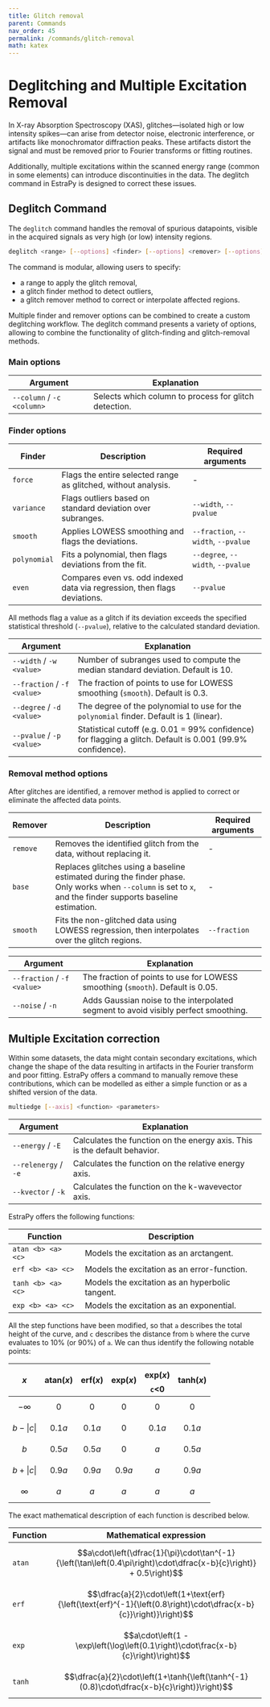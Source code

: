 ```yaml
---
title: Glitch removal
parent: Commands
nav_order: 45
permalink: /commands/glitch-removal
math: katex
---
```


# Deglitching and Multiple Excitation Removal

In X-ray Absorption Spectroscopy (XAS), glitches—isolated high or low intensity spikes—can arise from detector noise, electronic interference, or artifacts like monochromator diffraction peaks. These artifacts distort the signal and must be removed prior to Fourier transforms or fitting routines.

Additionally, multiple excitations within the scanned energy range (common in some elements) can introduce discontinuities in the data. The deglitch command in EstraPy is designed to correct these issues.

## Deglitch Command

The `deglitch` command handles the removal of spurious datapoints, visible in the acquired signals as very high (or low) intensity regions.

```sh
deglitch <range> [--options] <finder> [--options] <remover> [--options]
```

The command is modular, allowing users to specify:

- a range to apply the glitch removal,
- a glitch finder method to detect outliers,
- a glitch remover method to correct or interpolate affected regions.

Multiple finder and remover options can be combined to create a custom deglitching workflow.
The deglitch command presents a variety of options, allowing to combine the functionality of glitch-finding and glitch-removal methods.

### Main options

|Argument|Explanation|
|--|--|
|<span class="nowrap">`--column` / `-c` `<column>`</span>|Selects which column to process for glitch detection.|

### Finder options

|Finder|Description|Required arguments|
|--|--|--|
|`force`|Flags the entire selected range as glitched, without analysis.|-|
|`variance`|Flags outliers based on standard deviation over subranges.|`--width`, `--pvalue`|
|`smooth`|Applies LOWESS smoothing and flags the deviations.|`--fraction`, `--width`, `--pvalue`|
|`polynomial`|Fits a polynomial, then flags deviations from the fit.|`--degree`, `--width`, `--pvalue`|
|`even`|Compares even vs. odd indexed data via regression, then flags deviations.|`--pvalue`|

All methods flag a value as a glitch if its deviation exceeds the specified statistical threshold (`--pvalue`), relative to the calculated standard deviation.

|Argument|Explanation|
|--|--|
|<span class="nowrap">`--width` / `-w` `<value>`</span>|Number of subranges used to compute the median standard deviation. Default is 10.|
|<span class="nowrap">`--fraction` / `-f` `<value>`</span>|The fraction of points to use for LOWESS smoothing (`smooth`). Default is 0.3.|
|<span class="nowrap">`--degree` / `-d` `<value>`</span>|The degree of the polynomial to use for the `polynomial` finder. Default is 1 (linear).|
|<span class="nowrap">`--pvalue` / `-p` `<value>`</span>|Statistical cutoff (e.g. 0.01 = 99% confidence) for flagging a glitch. Default is 0.001 (99.9% confidence).|

### Removal method options

After glitches are identified, a remover method is applied to correct or eliminate the affected data points.

|Remover|Description|Required arguments|
|--|--|--|
|`remove`|Removes the identified glitch from the data, without replacing it.|-|
|`base`|Replaces glitches using a baseline estimated during the finder phase. Only works when `--column` is set to `x`, and the finder supports baseline estimation.|-|
|`smooth`|Fits the non-glitched data using LOWESS regression, then interpolates over the glitch regions.|`--fraction`|

|Argument|Explanation|
|--|--|
|<span class="nowrap">`--fraction` / `-f` `<value>`</span>|The fraction of points to use for LOWESS smoothing (`smooth`). Default is 0.05.|
|<span class="nowrap">`--noise` / `-n`</span>|Adds Gaussian noise to the interpolated segment to avoid visibly perfect smoothing.|

## Multiple Excitation correction

Within some datasets, the data might contain secondary excitations, which change the shape of the data resulting in artifacts in the Fourier transform and poor fitting.
EstraPy offers a command to manually remove these contributions, which can be modelled as either a simple function or as a shifted version of the data.

```sh
multiedge [--axis] <function> <parameters>
```

|Argument|Explanation|
|--|--|
|`--energy` / `-E`|Calculates the function on the energy axis. This is the default behavior.|
|`--relenergy` / `-e`|Calculates the function on the relative energy axis.|
|`--kvector` / `-k`|Calculates the function on the k-wavevector axis.|

EstraPy offers the following functions:

|Function|Description|
|--|--|
|<span class="nowrap">`atan <b> <a> <c>`|Models the excitation as an arctangent.|
|<span class="nowrap">`erf <b> <a> <c>`|Models the excitation as an error-function.|
|<span class="nowrap">`tanh <b> <a> <c>`|Models the excitation as an hyperbolic tangent.|
|<span class="nowrap">`exp <b> <a> <c>`|Models the excitation as an exponential.|

All the step functions have been modified, so that `a` describes the total height of the curve,
and `c` describes the distance from `b` where the curve evaluates to 10% (or 90%) of `a`.
We can thus identify the following notable points:

|$$x$$|$$\text{atan}(x)$$|$$\text{erf}(x)$$|$$\text{exp}(x)$$|$$\text{exp}(x)$$ `c`<0|$$\text{tanh}(x)$$|
|:--:|:--:|:--:|:--:|:--:|:--:|
|$$-\infty$$ |$$0$$    |$$0$$    |$$0$$    |$$0$$    |$$0$$|
|$$b-\|c\|$$ |$$0.1a$$ |$$0.1a$$ |$$0$$    |$$0.1a$$ |$$0.1a$$|
|$$b$$       |$$0.5a$$ |$$0.5a$$ |$$0$$    |$$a$$    |$$0.5a$$|
|$$b+\|c\|$$ |$$0.9a$$ |$$0.9a$$ |$$0.9a$$ |$$a$$    |$$0.9a$$|
|$$\infty$$  |$$a$$    |$$a$$    |$$a$$    |$$a$$    |$$a$$|

The exact mathematical description of each function is described below.

|Function|Mathematical expression|
|--|:--:|
|`atan`|$$a\cdot\left(\dfrac{1}{\pi}\cdot\tan^{-1}{\left(\tan\left(0.4\pi\right)\cdot\dfrac{x-b}{c}\right)} + 0.5\right)$$|
|`erf`|$$\dfrac{a}{2}\cdot\left(1+\text{erf}{\left(\text{erf}^{-1}{\left(0.8\right)\cdot\dfrac{x-b}{c}}\right)}\right)$$|
|`exp`|$$a\cdot\left(1 - \exp\left(\log\left(0.1\right)\cdot\frac{x-b}{c}\right)\right)$$|
|`tanh`|$$\dfrac{a}{2}\cdot\left(1+\tanh{\left(\tanh^{-1}(0.8)\cdot\dfrac{x-b}{c}\right)}\right)$$|
